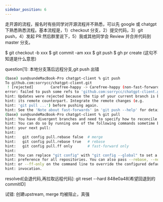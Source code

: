 ```yaml
---
sidebar_position: 6
---
```


走开源的流程，报名时有些同学对开源流程并不熟悉，可以先 google 或 chatgpt 下熟悉熟悉流程。基本流程是，1）checkout 分支，2）提交代码，3）git push，4）发起 PR 然后群里说下，5）我或其他同学会 Review 并合并代码到 master 分支。

$ git checkout -b xxx
$ git commit -am xxx
$ git push
$ gh pr create (这句不知道是什么意思)

question[1]: 本地分支落后远程分支,git push 出错
```sh
(base) sun@sundeMacBook-Pro chatgpt-client % git push
To github.com:sorrycc/chatgpt-client.git
 ! [rejected]        Carefree-happy -> Carefree-happy (non-fast-forward)
error: failed to push some refs to 'github.com:sorrycc/chatgpt-client.git'
hint: Updates were rejected because the tip of your current branch is behind
hint: its remote counterpart. Integrate the remote changes (e.g.
hint: 'git pull ...') before pushing again.
hint: See the 'Note about fast-forwards' in 'git push --help' for details.
(base) sun@sundeMacBook-Pro chatgpt-client % git pull
hint: You have divergent branches and need to specify how to reconcile them.
hint: You can do so by running one of the following commands sometime before
hint: your next pull:
hint: 
hint:   git config pull.rebase false  # merge
hint:   git config pull.rebase true   # rebase
hint:   git config pull.ff only       # fast-forward only
hint: 
hint: You can replace "git config" with "git config --global" to set a default
hint: preference for all repositories. You can also pass --rebase, --no-rebase,
hint: or --ff-only on the command line to override the configured default per
hint: invocation.
```

resolved[会退代码,再拉取远程代码]: git reset --hard 848e0a48[希望回退到的commitID]

试错: 创建upstream, merge 均被阻止，真强
